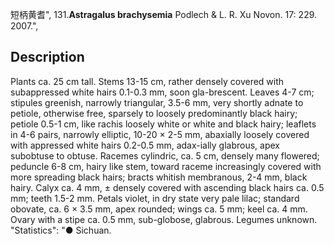 短柄黄耆",
131.**Astragalus brachysemia** Podlech & L. R. Xu Novon. 17: 229. 2007.",

## Description
Plants ca. 25 cm tall. Stems 13-15 cm, rather densely covered with subappressed white hairs 0.1-0.3 mm, soon gla-brescent. Leaves 4-7 cm; stipules greenish, narrowly triangular, 3.5-6 mm, very shortly adnate to petiole, otherwise free, sparsely to loosely predominantly black hairy; petiole 0.5-1 cm, like rachis loosely white or white and black hairy; leaflets in 4-6 pairs, narrowly elliptic, 10-20 × 2-5 mm, abaxially loosely covered with appressed white hairs 0.2-0.5 mm, adax-ially glabrous, apex subobtuse to obtuse. Racemes cylindric, ca. 5 cm, densely many flowered; peduncle 6-8 cm, hairy like stem, toward raceme increasingly covered with more spreading black hairs; bracts whitish membranous, 2-4 mm, black hairy. Calyx ca. 4 mm, ± densely covered with ascending black hairs ca. 0.5 mm; teeth 1.5-2 mm. Petals violet, in dry state very pale lilac; standard obovate, ca. 6 × 3.5 mm, apex rounded; wings ca. 5 mm; keel ca. 4 mm. Ovary with a stipe ca. 0.5 mm, sub-globose, glabrous. Legumes unknown.
  "Statistics": "● Sichuan.
